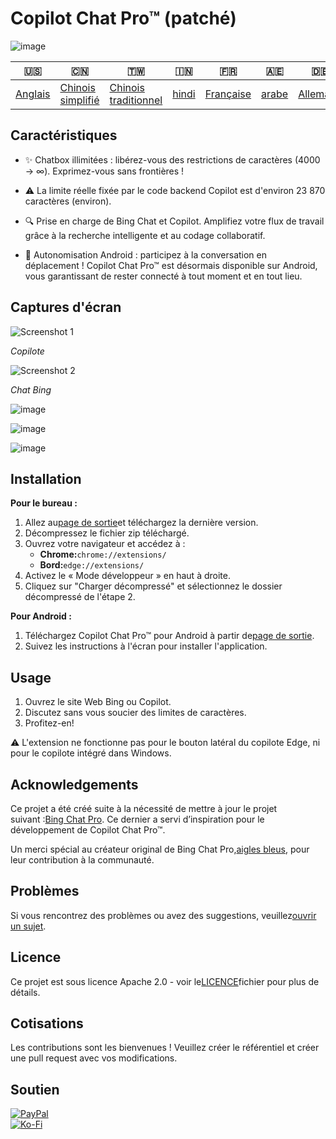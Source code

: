 # Copilot Chat Pro™ (patché)

![image](https://user-images.githubusercontent.com/69091361/297645227-67e62dd6-9322-4622-aa35-f7624fdf8698.png)

| 🇺🇸                 | 🇨🇳                                 | 🇹🇼                                    | 🇮🇳                  | 🇫🇷                      | 🇦🇪                  | 🇩🇪                     | 🇯🇵                     | 🇪🇸                     |
| -------------------- | ------------------------------------ | --------------------------------------- | --------------------- | ------------------------- | --------------------- | ------------------------ | ------------------------ | ------------------------ |
| [Anglais](README.md) | [Chinois simplifié](README.zh-CN.md) | [Chinois traditionnel](README.zh-TW.md) | [hindi](README.hi.md) | [Française](README.fr.md) | [arabe](README.ar.md) | [Allemand](README.de.md) | [japonais](README.ja.md) | [Espagnol](README.es.md) |

## Caractéristiques

-   ✨ Chatbox illimitées : libérez-vous des restrictions de caractères (4000 -> ∞). Exprimez-vous sans frontières !

-   ⚠️ La limite réelle fixée par le code backend Copilot est d'environ 23 870 caractères (environ).

-   🔍 Prise en charge de Bing Chat et Copilot. Amplifiez votre flux de travail grâce à la recherche intelligente et au codage collaboratif.

-   📱 Autonomisation Android : participez à la conversation en déplacement ! Copilot Chat Pro™ est désormais disponible sur Android, vous garantissant de rester connecté à tout moment et en tout lieu.

## Captures d'écran

![Screenshot 1](https://user-images.githubusercontent.com/69091361/297644441-b17ea2d1-94c4-4543-92fd-d094bb8187c6.png)

_Copilote_

![Screenshot 2](https://user-images.githubusercontent.com/69091361/297644588-1b3c7295-c6b2-46f9-9999-a99c95aad580.png)

_Chat Bing_

![image](https://github.com/qzxtu/Copilot-Chat-Pro/assets/69091361/765cde2d-514f-449f-b88b-5cbef013560a)

![image](https://github.com/qzxtu/Copilot-Chat-Pro/assets/69091361/fd7288a6-d153-4c45-ba7a-32662374b4a3)

![image](https://github.com/qzxtu/Copilot-Chat-Pro/assets/69091361/56b8c6a1-19c4-440b-9467-64b6c45013bf)

## Installation

**Pour le bureau :**

1.  Allez au[page de sortie](https://github.com/qzxtu/Copilot-Chat-Pro/releases)et téléchargez la dernière version.
2.  Décompressez le fichier zip téléchargé.
3.  Ouvrez votre navigateur et accédez à :
    -   **Chrome:**`chrome://extensions/`
    -   **Bord:**`edge://extensions/`
4.  Activez le « Mode développeur » en haut à droite.
5.  Cliquez sur "Charger décompressé" et sélectionnez le dossier décompressé de l'étape 2.

**Pour Android :**

1.  Téléchargez Copilot Chat Pro™ pour Android à partir de[page de sortie](https://github.com/qzxtu/Copilot-Chat-Pro/releases).
2.  Suivez les instructions à l'écran pour installer l'application.

## Usage

1.  Ouvrez le site Web Bing ou Copilot.
2.  Discutez sans vous soucier des limites de caractères.
3.  Profitez-en!

⚠️ L'extension ne fonctionne pas pour le bouton latéral du copilote Edge, ni pour le copilote intégré dans Windows.

## Acknowledgements

Ce projet a été créé suite à la nécessité de mettre à jour le projet suivant :[Bing Chat Pro](https://github.com/blueagler/Bing-Chat-Pro). Ce dernier a servi d’inspiration pour le développement de Copilot Chat Pro™.

Un merci spécial au créateur original de Bing Chat Pro,[aigles bleus](https://github.com/blueagler), pour leur contribution à la communauté.

## Problèmes

Si vous rencontrez des problèmes ou avez des suggestions, veuillez[ouvrir un sujet](https://github.com/qzxtu/copilot-chat-pro/issues).

## Licence

Ce projet est sous licence Apache 2.0 - voir le[LICENCE](LICENSE)fichier pour plus de détails.

## Cotisations

Les contributions sont les bienvenues ! Veuillez créer le référentiel et créer une pull request avec vos modifications.

## Soutien

[![PayPal](https://img.shields.io/badge/PayPal-00457C?style=for-the-badge&logo=paypal&logoColor=white)](https://paypal.me/nova355killer)  
[![Ko-Fi](https://img.shields.io/badge/kofi-00457C?style=for-the-badge&logo=ko-fi&logoColor=white)](https://ko-fi.com/nova355)
